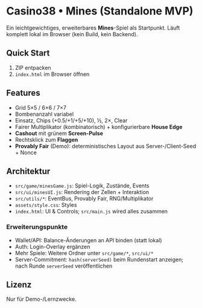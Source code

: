 # Casino38 • Mines (Standalone MVP)

Ein leichtgewichtiges, erweiterbares **Mines**-Spiel als Startpunkt. Läuft komplett lokal im Browser (kein Build, kein Backend).

## Quick Start
1. ZIP entpacken
2. `index.html` im Browser öffnen

## Features
- Grid 5×5 / 6×6 / 7×7
- Bombenanzahl variabel
- Einsatz, Chips (+0.5/+1/+5/+10), ½, 2×, Clear
- Fairer Multiplikator (kombinatorisch) + konfigurierbare **House Edge**
- **Cashout** mit grünem **Screen-Pulse**
- Rechtsklick zum **Flaggen**
- **Provably Fair** (Demo): deterministisches Layout aus Server-/Client-Seed + Nonce

## Architektur
- `src/game/minesGame.js`: Spiel-Logik, Zustände, Events
- `src/ui/minesUI.js`: Rendering der Zellen + Interaktion
- `src/utils/*`: EventBus, Provably Fair, RNG/Multiplikator
- `assets/style.css`: Styles
- `index.html`: UI & Controls; `src/main.js` wired alles zusammen

### Erweiterungspunkte
- Wallet/API: Balance-Änderungen an API binden (statt lokal)
- Auth: Login-Overlay ergänzen
- Mehr Spiele: Weitere Ordner unter `src/game/*`, `src/ui/*`
- Server-Commitment: `hash(serverSeed)` beim Rundenstart anzeigen; nach Runde `serverSeed` veröffentlichen

## Lizenz
Nur für Demo-/Lernzwecke.
